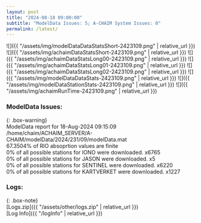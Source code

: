 ```yaml
---
layout: post
title: "2024-08-18 09:00:00"
subtitle: "ModelData Issues: 5; A-CHAIM System Issues: 0"
permalink: /latest/
---
```


![]({{ "/assets/img/modelDataDataStatsShort-2423109.png" | relative_url }})
![]({{ "/assets/img/achaimDataStatsShort-2423109.png" | relative_url }})
![]({{ "/assets/img/achaimDataStatsLong00-2423109.png" | relative_url }})
![]({{ "/assets/img/achaimDataStatsLong01-2423109.png" | relative_url }})
![]({{ "/assets/img/achaimDataStatsLong02-2423109.png" | relative_url }})
![]({{ "/assets/img/modelDataDataStats-2423109.png" | relative_url }})
![]({{ "/assets/img/modelDataStationStats-2423109.png" | relative_url }})
![]({{ "/assets/img/achaimRunTime-2423109.png" | relative_url }})


### ModelData Issues:  
  
{: .box-warning}  
 ModelData report for 18-Aug-2024 09:15:09   
 /home/chaim/ACHAIM_SERVER/A-CHAIM/modelData/2024/231/09/modelData.mat   
 67.3504% of RIO absoprtion values are finite   
 0% of all possible stations for IONO were downloaded. x6765   
 0% of all possible stations for JASON were downloaded. x5   
 0% of all possible stations for SENTINEL were downloaded. x6220   
 0% of all possible stations for KARTVERKET were downloaded. x1227   
  


### Logs:  
  
{: .box-note}  
[Logs.zip]({{ "/assets/other/logs.zip" | relative_url }})  
[Log Info]({{ "/logInfo" | relative_url }})  
